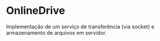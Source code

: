# OnlineDrive
Implementação de um serviço de transferência (via socket) e armazenamento de arquivos em servidor. 
